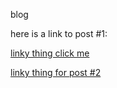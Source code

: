 blog


here is a link to post #1:

[linky thing click me](post1.md)

[linky thing for post #2](post2.md)